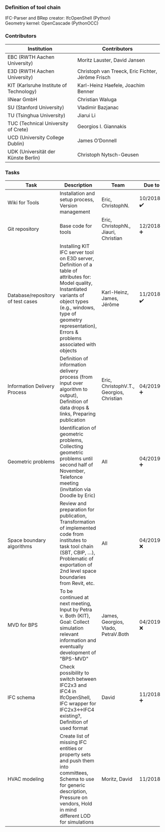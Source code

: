 ### Definition of tool chain
IFC-Parser and BRep creator: IfcOpenShell (Python)  
Geometry kernel: OpenCascade (PythonOCC)  

### Contributors
| Institution| Contributors	|
|-----	|------- |
| EBC (RWTH Aachen University) | Moritz Lauster, David Jansen |
| E3D (RWTH Aachen University) | Christoph van Treeck, Eric Fichter, Jérôme Frisch |
| KIT (Karlsruhe Institute of Technology) | Karl-Heinz Haefele, Joachim Benner |
| liNear GmbH	 | Christian Waluga |
| SU (Stanford University) | Vladimir Bazjanac |
| TU (Tsinghua University)	 | Jiarui Li |
| TUC (Technical University of Crete)	 | Georgios I. Giannakis |
| UCD (University College Dublin)		| James O’Donnell |
| UDK (Universität der Künste Berlin)	 | Christoph Nytsch-Geusen |

### Tasks
| Task | Description |Team|Due to|
|-----	|------- |------- |------- |
| Wiki for Tools | Installation and setup process, Version management | Eric, ChristophN. | 10/2018 :heavy_check_mark: 
| Git repository | Base code for tools | Eric, ChristophN., Jiauri, Christian | 12/2018 :heavy_plus_sign: 
| Database/repository of test cases | Installing KIT IFC server tool on E3D server, Definition of a table of attributes for: Model quality, Instantiated variants of object types (e.g., windows, type of geometry representation), Errors & problems associated with objects  | Karl-Heinz, James, Jérôme | 11/2018 :heavy_check_mark: 
| Information Delivery Process | Definition of information delivery process (from input over algorithm to output), Definition of data drops & links, Preparing publication | Eric, ChristophV.T., Georgios, Christian | 04/2019 :heavy_plus_sign: 
| Geometric problems | Identification of geometric problems, Collecting geometric problems until second half of November, Telefonce meeting (invitation via Doodle by Eric)  | All | 04/2019 :heavy_plus_sign:
| Space boundary algorithms | Review and preparation for publication, Transformation of implemented code from institutes to task tool chain (SBT, CBIP, …), Problematic of exportation of 2nd level space boundaries from Revit, etc. | All | 04/2019 :x:
| MVD for BPS | To be continued at next meeting, Input by Petra v. Both (KIT), Goal: Collect simulation relevant information and eventually development of "BPS-MVD" | James, Georgios, Vlado, PetraV.Both | 04/2019 :x:
| IFC schema | Check possibility to switch between IFC2x3 and IFC4 in IfcOpenShell, IFC wrapper for IFC2x3<->IFC4 existing?, Definition of used format  | David  | 11/2018 :heavy_plus_sign:   
| HVAC modeling | Create list of missing IFC entities or property sets and push them into committees, Schema to use for generic description, Pressure on vendors, Hold in mind different LOD for simulations | Moritz, David | 11/2018:heavy_plus_sign:  
